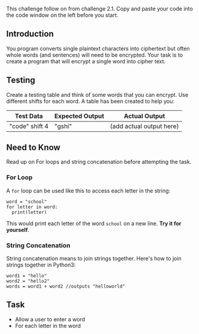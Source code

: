 This challenge follow on from challenge 2.1. Copy and paste your code into the code window on the left before you start.

## Introduction
You program converts single plaintext characters into ciphertext but often whole words (and sentences) will need to be encrypted. Your task is to create a program that will encrypt a single word into cipher text.

## Testing
Create a testing table and think of some words that you can encrypt. Use different shifts for each word. A table has been created to help you:

| Test Data          | Expected Output   | Actual Output
| ------------------ | ----------------- | ---------------
| "code" shift 4     | "gshi"            | (add actual output here)

## Need to Know
Read up on For loops and string concatenation before attempting the task.

### For Loop
A `for` loop can be used like this to access each letter in the string:

    word = "school"
    for letter in word:
      print(letter)
      
This would print each letter of the word `school` on a new line. **Try it for yourself**.

### String Concatenation
String concatenation means to join strings together. Here's how to join strings together in Python3:

    word1 = "hello"
    word2 = "hello2"
    words = word1 + word2 //outputs "helloworld"



## Task
 - Allow a user to enter a word
 - For each letter in the word